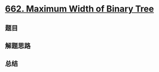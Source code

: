 # [662. Maximum Width of Binary Tree](https://leetcode.com/problems/maximum-width-of-binary-tree/)

## 题目


## 解题思路


## 总结


